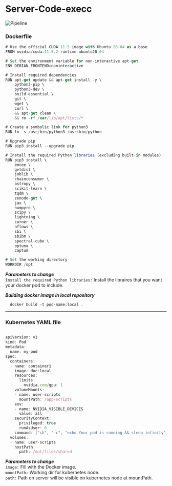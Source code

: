 # Server-Code-execc
![Pipeline](https://github.com/roumpakis/Server-Code-exec/blob/master/images/pipeline.jpg)


### Dockerfile
``` javascript
# Use the official CUDA 11.5 image with Ubuntu 20.04 as a base
FROM nvidia/cuda:11.5.2-runtime-ubuntu20.04

# Set the environment variable for non-interactive apt-get
ENV DEBIAN_FRONTEND=noninteractive

# Install required dependencies
RUN apt-get update && apt-get install -y \
    python3-pip \
    python3-dev \
    build-essential \
    git \
    wget \
    curl \
    && apt-get clean \
    && rm -rf /var/lib/apt/lists/*

# Create a symbolic link for python3
RUN ln -s /usr/bin/python3 /usr/bin/python

# Upgrade pip
RUN pip3 install --upgrade pip

# Install the required Python libraries (excluding built-in modules)
RUN pip3 install \
    emcee \
    getdist \
    joblib \
    chainconsumer \
    astropy \
    scikit-learn \
    tqdm \
    zenodo-get \
    jax \
    numpyro \
    scipy \
    lightning \
    corner \
    nflows \
    sbi \
    sbibm \
    spectral-cube \
    optuna \
    captum

# Set the working directory
WORKDIR /opt

```

***Parameters to change***  <br/>
```Install the required Python libraries:``` Install the libraires that you want your docker pod to include.<br/>

***Building docker image in local repository***  <br/>
```console
  docker build -t pod-name:local .

```

---
### Kubernetes YAML file
``` javascript

apiVersion: v1
kind: Pod
metadata:
  name: my-pod
spec:
  containers:
  - name: container1
    image: doc:local
    resources:
      limits:
        nvidia.com/gpu: 1
    volumeMounts:
    - name: user-scripts
      mountPath: /app/scripts
    env:
    - name: NVIDIA_VISIBLE_DEVICES
      value: all
    securityContext:
      privileged: true
      runAsUser: 0
    command: ["sh", "-c", "echo Your pod is running && sleep infinity"]
  volumes:
  - name: user-scripts
    hostPath:
      path: /mnt/files/shared

```
***Parameters to change***  <br/>
```image:``` Fill with the Docker image.<br/>
```mountPath:``` Working dir for kubernetes node.<br/>
```path:``` Path on server will be visible on kubernetes node at mountPath.<br/>

